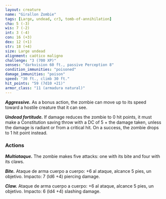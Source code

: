 ```yaml
---
layout: creature
name: "Girallon Zombie"
tags: [Large, undead, cr3, tomb-of-annihilation]
cha: 5 (-3)
wis: 7 (-2)
int: 3 (-4)
con: 16 (+3)
dex: 12 (+1)
str: 18 (+4)
size: Large undead
alignment: caótico maligno
challenge: "3 (700 XP)"
senses: "darkvision 60 ft., passive Perception 8"
condition_immunities: "poisoned"
damage_immunities: "poison"
speed: "30 ft., climb 30 ft."
hit_points: "59 (7d10 +21)"
armor_class: "11 (armadura natural)"
---
```


***Aggressive.*** As a bonus action, the zombie can move up to its speed toward a hostile creature that it can see.

***Undead fortitude.*** If damage reduces the zombie to 0 hit points, it must make a Constitution saving throw with a DC of 5 + the damage taken, unless the damage is radiant or from a critical hit. On a success, the zombie drops to 1 hit point instead.

### Actions

***Multiataque.*** The zombie makes five attacks: one with its bite and four with its claws.

***Bite.*** Ataque de arma cuerpo a cuerpo: +6 al ataque, alcance 5 pies, un objetivo. Impacto: 7 (ld6 +4) piercing damage.

***Claw.*** Ataque de arma cuerpo a cuerpo: +6 al ataque, alcance 5 pies, un objetivo. Impacto: 6 (ld4 +4) slashing damage.
